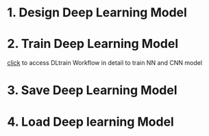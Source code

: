 

# 1. Design Deep Learning Model

# 2. Train Deep Learning Model

[click](https://github.com/DLinIoTedge/dltrainBook/tree/jk/DLtrain) to access DLtrain Workflow in detail to train NN and CNN model


# 3. Save Deep Learning Model

# 4. Load Deep learning Model

